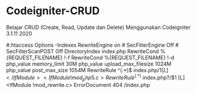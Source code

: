 # Codeigniter-CRUD
Belajar CRUD (Create, Read, Update dan Delete) Menggunakan Codeigniter 3.1.11 2020

#.htaccess
<IfModule mod_rewrite.c>
        Options -Indexes
        RewriteEngine on
        # SecFilterEngine Off
        # SecFilterScanPOST Off
        DirectoryIndex index.php
        RewriteCond %{REQUEST_FILENAME} !-f
        RewriteCond %{REQUEST_FILENAME} !-d
        php_value memory_limit 30M
php_value upload_max_filesize 1024M
php_value post_max_size 1054M
        <IfModule mod_php5.c>
                RewriteRule ^(.*)$ index.php/$1 [L]
        </IfModule>
        <IfModule !mod_php5.c>
                RewriteRule ^(.*)$ index.php?/$1 [L]
        </IfModule>
</IfModule>
<IfModule !mod_rewrite.c>
        ErrorDocument 404 /index.php
</IfModule>
